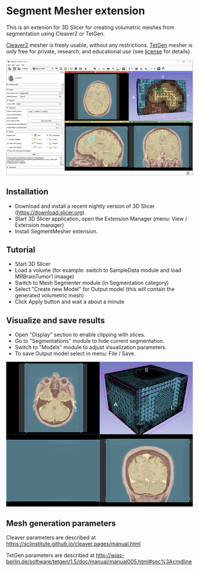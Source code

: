 # Segment Mesher extension

This is an extenion for 3D Slicer for creating volumetric meshes from segmentation using Cleaver2 or TetGen.

<a href="https://sciinstitute.github.io/cleaver.pages">Cleaver2</a> mesher is freely usable, without any restrictions.
<a href="http://www.tetgen.org">TetGen</a> mesher is only free for private, research, and educational use (see <a href="https://people.sc.fsu.edu/~jburkardt/examples/tetgen/license.txt">license</a> for details).

![Alt text](Screenshot01.jpg?raw=true "Segment Mesher module user interface")

## Installation

* Download and install a recent nightly version of 3D Slicer (https://download.slicer.org).
* Start 3D Slicer application, open the Extension Manager (menu: View / Extension manager)
* Install SegmentMesher extension.

## Tutorial

* Start 3D Slicer
* Load a volume (for example: switch to SampleData module and load MRBrainTumor1 imaage)
* Switch to Mesh Segmenter module (in Segmentation category)
* Select "Create new Model" for Output model (this will contain the generated volumetric mesh)
* Click Apply button and wait a about a minute

## Visualize and save results
* Open "Display" section to enable clipping with slices.
* Go to "Segmentations" module to hide current segmentation.
* Switch to "Models" module to adjust visualization parameters.
* To save Output model select in menu: File / Save.

![Alt text](Screenshot02.gif?raw=true "Segment meshing result (using Cleaver)")

## Mesh generation parameters

Cleaver parameters are described at https://sciinstitute.github.io/cleaver.pages/manual.html

TetGen parameters are described at http://wias-berlin.de/software/tetgen/1.5/doc/manual/manual005.html#sec%3Acmdline
